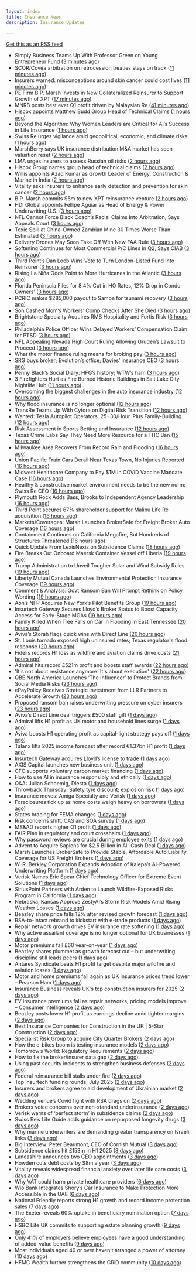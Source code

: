 ```yaml
---
layout: index
title: Insurance News
description: Insurance Updates

---
```


[Get this as an RSS feed](/insurance.rss)

<!-- news_marker starts -->
- Simply Business Teams Up With Professor Green on Young Entrepreneur Fund ([3 minutes ago](https://insurance-edge.net/2025/08/15/simply-business-teams-up-with-professor-green-on-young-entrepreneur-fund/))
- SCOR/Covéa arbitration on retrocession treaties stays on track ([11 minutes ago](https://www.reinsurancene.ws/scor-covea-arbitration-on-retrocession-treaties-stays-on-track/))
- Insurers warned: misconceptions around skin cancer could cost lives ([11 minutes ago](https://ifamagazine.com/insurers-warned-misconceptions-around-skin-cancer-could-cost-lives/))
- PE Firm B.P. Marsh Invests in New Collateralized Reinsurer to Support Growth of XPT ([17 minutes ago](https://www.insurancejournal.com/news/international/2025/08/15/835825.htm))
- MNRB posts best ever Q1 profit driven by Malaysian Re ([41 minutes ago](https://www.reinsurancene.ws/mnrb-posts-best-ever-q1-profit-driven-by-malaysian-re/))
- Hiscox appoints Matthew Budd Group Head of Technical Claims ([1 hours ago](https://www.reinsurancene.ws/hiscox-appoints-matthew-budd-group-head-of-technical-claims/))
- Beyond the Algorithm: Why Women Leaders are Critical for AI’s Success in Life Insurance ([1 hours ago](https://insurance-edge.net/2025/08/15/beyond-the-algorithm-why-women-leaders-are-critical-for-ais-success-in-life-insurance/))
- Swiss Re urges vigilance amid geopolitical, economic, and climate risks ([1 hours ago](https://www.reinsurancene.ws/swiss-re-urges-vigilance-amid-geopolitical-economic-and-climate-risks/))
- MarshBerry says UK insurance distribution M&A market has seen valuation reset ([2 hours ago](https://www.insurancebusinessmag.com/uk/news/breaking-news/marshberry-says-uk-insurance-distribution-manda-market-has-seen-valuation-reset-546281.aspx))
- LMA urges insurers to assess Russian oil risks ([2 hours ago](https://www.insurancebusinessmag.com/uk/news/breaking-news/lma-urges-insurers-to-assess-russian-oil-risks-546280.aspx))
- Hiscox Group names group head of technical claims ([2 hours ago](https://www.insurancebusinessmag.com/uk/news/claims/hiscox-group-names-group-head-of-technical-claims-546279.aspx))
- Willis appoints Azad Kumar as Growth Leader of Energy, Construction & Marine in India ([2 hours ago](https://www.reinsurancene.ws/willis-appoints-azad-kumar-as-growth-leader-of-energy-construction-marine-in-india/))
- Vitality asks insurers to enhance early detection and prevention for skin cancer ([2 hours ago](https://www.insurancebusinessmag.com/uk/news/life-insurance/vitality-asks-insurers-to-enhance-early-detection-and-prevention-for-skin-cancer-546276.aspx))
- B.P. Marsh commits $5m to new XPT reinsurance venture ([2 hours ago](https://www.reinsurancene.ws/b-p-marsh-commits-5m-to-new-xpt-reinsurance-venture/))
- HDI Global appoints Fellipe Aguiar as Head of Energy & Power Underwriting U.S. ([3 hours ago](https://www.reinsurancene.ws/hdi-global-appoints-fellipe-aguiar-as-head-of-energy-power-underwriting-u-s/))
- NFL Cannot Force Black Coach’s Racial Claims Into Arbitration, Says Appeals Court ([3 hours ago](https://www.insurancejournal.com/news/national/2025/08/15/835868.htm))
- Toxic Spill at China-Owned Zambian Mine 30 Times Worse Than Estimated ([3 hours ago](https://www.insurancejournal.com/news/international/2025/08/15/835763.htm))
- Delivery Drones May Soon Take Off With New FAA Rule ([3 hours ago](https://www.insurancejournal.com/news/national/2025/08/15/835842.htm))
- Softening Continues for Most Commercial P/C Lines in Q2, Says CIAB ([3 hours ago](https://www.insurancejournal.com/news/national/2025/08/15/835835.htm))
- Third Point’s Dan Loeb Wins Vote to Turn London-Listed Fund Into Reinsurer ([3 hours ago](https://www.insurancejournal.com/news/international/2025/08/15/835781.htm))
- Rising La Niña Odds Point to More Hurricanes in the Atlantic ([3 hours ago](https://www.insurancejournal.com/news/national/2025/08/15/835839.htm))
- Florida Peninsula Files for 8.4% Cut in HO Rates, 12% Drop in Condo Owners’ ([3 hours ago](https://www.insurancejournal.com/news/southeast/2025/08/15/835874.htm))
- PCRIC makes $285,000 payout to Samoa for tsunami recovery ([3 hours ago](https://www.reinsurancene.ws/pcric-makes-285000-payout-to-samoa-for-tsunami-recovery/))
- Son Cashed Mom’s Workers’ Comp Checks After She Died ([3 hours ago](https://www.insurancejournal.com/news/east/2025/08/15/835579.htm))
- Brightstone Specialty Acquires RMS Hospitality and Fortis Risk ([3 hours ago](https://www.insurancejournal.com/news/east/2025/08/15/835803.htm))
- Philadelphia Police Officer Wins Delayed Workers’ Compensation Claim for PTSD ([3 hours ago](https://www.insurancejournal.com/news/east/2025/08/15/835789.htm))
- NFL Appealing Nevada High Court Ruling Allowing Gruden’s Lawsuit to Proceed ([3 hours ago](https://www.insurancejournal.com/news/west/2025/08/15/835864.htm))
- What the motor finance ruling means for broking pay ([3 hours ago](https://www.postonline.co.uk/regulation/7958313/what-the-motor-finance-ruling-means-for-broking-pay))
- SRG buys broker; Evolution’s office; Davies’ insurance CEO ([3 hours ago](https://www.postonline.co.uk/news/7958889/srg-buys-broker-evolution%E2%80%99s-office-davies%E2%80%99-insurance-ceo))
- Penny Black’s Social Diary: HFG’s history; WTW’s ham ([3 hours ago](https://www.postonline.co.uk/people/7958127/penny-black%E2%80%99s-social-diary-hfg%E2%80%99s-history-wtw%E2%80%99s-ham))
- 3 Firefighters Hurt as Fire Burned Historic Buildings in Salt Lake City Nightlife Hub ([11 hours ago](https://www.insurancejournal.com/news/west/2025/08/14/835870.htm))
- Overcoming the biggest challenges in the auto insurance industry ([12 hours ago](https://www.dig-in.com/opinion/challenges-in-the-auto-insurance-industry))
- Why flood insurance is no longer optional ([12 hours ago](https://www.dig-in.com/opinion/why-flood-insurance-is-no-longer-optional))
- TransRe Teams Up With Cytora on Digital Risk Transition ([12 hours ago](https://insurance-edge.net/2025/08/14/transre-teams-up-with-cytora-on-digital-risk-transition/))
- Wanted: Tesla Autopilot Operators. $25-$30/Hour. Plus Family-Building. ([12 hours ago](https://www.insurancejournal.com/news/east/2025/08/14/835827.htm))
- Risk Assessment in Sports Betting and Insurance ([12 hours ago](https://insurance-edge.net/2025/08/14/risk-assessment-in-sports-betting-and-insurance/))
- Texas Crime Labs Say They Need More Resource for a THC Ban ([15 hours ago](https://www.insurancejournal.com/news/southcentral/2025/08/14/835822.htm))
- Milwaukee Area Recovers From Record Rain and Flooding ([16 hours ago](https://www.insurancejournal.com/news/midwest/2025/08/14/835819.htm))
- Union Pacific Train Cars Derail Near Texas Town, No Injuries Reported ([16 hours ago](https://www.insurancejournal.com/news/southcentral/2025/08/14/835813.htm))
- Midwest Healthcare Company to Pay $1M in COVID Vaccine Mandate Case ([16 hours ago](https://www.insurancejournal.com/news/midwest/2025/08/14/835809.htm))
- Healthy & constructive market environment needs to be the new norm: Swiss Re CEO ([16 hours ago](https://www.reinsurancene.ws/healthy-constructive-market-environment-needs-to-be-the-new-norm-swiss-re-ceo/))
- Plymouth Rock Adds Bass, Brooks to Independent Agency Leadership ([16 hours ago](https://www.insurancejournal.com/news/east/2025/08/14/835594.htm))
- Third Point secures 67% shareholder support for Malibu Life Re acquisition ([16 hours ago](https://www.reinsurancene.ws/third-point-secures-67-shareholder-support-for-malibu-life-re-acquisition/))
- Markets/Coverages: Marsh Launches BrokerSafe for Freight Broker Auto Coverage ([16 hours ago](https://www.insurancejournal.com/news/national/2025/08/14/835794.htm))
- Containment Continues on California Megafire, But Hundreds of Structures Threatened ([16 hours ago](https://www.insurancejournal.com/news/west/2025/08/14/835792.htm))
- Quick Update From LexisNexis on Subsidence Claims ([18 hours ago](https://insurance-edge.net/2025/08/14/quick-update-from-lexisnexis-on-subsidence-claims/))
- Fire Breaks Out Onboard Maersk Container Vessel off Liberia ([19 hours ago](https://www.insurancejournal.com/news/international/2025/08/14/835776.htm))
- Trump Administration to Unveil Tougher Solar and Wind Subsidy Rules ([19 hours ago](https://www.insurancejournal.com/news/national/2025/08/14/835774.htm))
- Liberty Mutual Canada Launches Environmental Protection Insurance Coverage ([19 hours ago](https://www.insurtechinsights.com/liberty-mutual-canada-launches-environmental-protection-insurance-coverage/))
- Comment & Analysis: Govt Ransom Ban Will Prompt Rethink on Policy Wording ([19 hours ago](https://insurance-edge.net/2025/08/14/comment-analysis-govt-ransom-ban-will-prompt-rethink-on-policy-wording/))
- Aon’s NFP Acquires New York’s Pilot Benefits Group ([19 hours ago](https://www.insurancejournal.com/news/east/2025/08/14/835767.htm))
- Insurtech Gateway Secures Lloyd’s Broker Status to Boost Capacity Access for Early-Stage MGAs ([19 hours ago](https://www.insurtechinsights.com/insurtech-gateway-secures-lloyds-broker-status-to-boost-capacity-access-for-early-stage-mgas/))
- Family Killed When Tree Falls on Car in Flooding in East Tennessee ([20 hours ago](https://www.insurancejournal.com/news/southeast/2025/08/14/835758.htm))
- Aviva’s Storah flags quick wins with Direct Line ([20 hours ago](https://www.postonline.co.uk/personal/7958895/aviva%E2%80%99s-storah-flags-quick-wins-with-direct-line))
- St. Louis tornado exposed high uninsured rates; Texas regulator's flood response ([20 hours ago](https://www.dig-in.com/news/st-louis-tornado-shows-underinsurance-texas-flood-response))
- Fidelis records H1 loss as wildfire and aviation claims drive costs ([21 hours ago](https://www.insurancebusinessmag.com/uk/news/breaking-news/fidelis-records-h1-loss-as-wildfire-and-aviation-claims-drive-costs-546175.aspx))
- Admiral hits record £521m profit and boosts staff awards ([22 hours ago](https://www.postonline.co.uk/personal/7958891/admiral-hits-record-%C2%A3521m-profit-and-boosts-staff-awards))
- 'It's not about resistance anymore. It's about execution' ([22 hours ago](https://www.insurancebusinessmag.com/uk/news/technology/its-not-about-resistance-anymore--its-about-execution-544054.aspx))
- QBE North America Launches ‘The Influencer’ to Protect Brands from Social Media Risks ([23 hours ago](https://www.insurtechinsights.com/qbe-north-america-launches-the-influencer-to-protect-brands-from-social-media-risks/))
- ePayPolicy Receives Strategic Investment from LLR Partners to Accelerate Growth ([23 hours ago](https://www.insurtechinsights.com/epaypolicy-receives-strategic-investment-from-llr-partners-to-accelerate-growth/))
- Proposed ransom ban raises underwriting pressure on cyber insurers ([23 hours ago](https://www.insurancebusinessmag.com/uk/news/cyber/proposed-ransom-ban-raises-underwriting-pressure-on-cyber-insurers-546158.aspx))
- Aviva’s Direct Line deal triggers £500 staff gift ([1 days ago](https://www.postonline.co.uk/personal/7958890/aviva%E2%80%99s-direct-line-deal-triggers-%C2%A3500-staff-gift))
- Admiral lifts H1 profit as UK motor and household lines surge ([1 days ago](https://www.insurancebusinessmag.com/uk/news/breaking-news/admiral-lifts-h1-profit-as-uk-motor-and-household-lines-surge-546151.aspx))
- Aviva boosts H1 operating profit as capital-light strategy pays off ([1 days ago](https://www.insurancebusinessmag.com/uk/news/breaking-news/aviva-boosts-h1-operating-profit-as-capitallight-strategy-pays-off-546124.aspx))
- Talanx lifts 2025 income forecast after record €1.37bn H1 profit ([1 days ago](https://www.insurancebusinessmag.com/uk/news/breaking-news/talanx-lifts-2025-income-forecast-after-record-1-37bn-h1-profit-546144.aspx))
- Insurtech Gateway acquires Lloyd’s license to trade ([1 days ago](https://www.insurancebusinessmag.com/uk/news/breaking-news/insurtech-gateway-acquires-lloyds-license-to-trade-546140.aspx))
- AXIS Capital launches new business unit ([1 days ago](https://www.insurancebusinessmag.com/uk/news/breaking-news/axis-capital-launches-new-business-unit-546134.aspx))
- CFC supports voluntary carbon market financing ([1 days ago](https://www.insurancebusinessmag.com/uk/news/breaking-news/cfc-supports-voluntary-carbon-market-financing-546128.aspx))
- How to use AI in insurance responsibly and ethically ([1 days ago](https://www.postonline.co.uk/technology/7958869/how-to-use-ai-in-insurance-responsibly-and-ethically))
- Q&A: Julian Schoemig, Diesta ([1 days ago](https://www.postonline.co.uk/technology/7957973/qa-julian-schoemig-diesta))
- Throwback Thursday: Safety tyre discount; explosion risk ([1 days ago](https://www.postonline.co.uk/personal/7956761/throwback-thursday-safety-tyre-discount-explosion-risk))
- Insurance moves: Amiga Specialty and Verisk ([1 days ago](https://www.insurancebusinessmag.com/uk/news/breaking-news/insurance-moves-amiga-specialty-and-verisk-546127.aspx))
- Foreclosures tick up as home costs weigh heavy on borrowers ([1 days ago](https://www.dig-in.com/news/foreclosure-rates-rise-nationwide-report-finds))
- States bracing for FEMA changes ([1 days ago](https://www.dig-in.com/news/states-bracing-for-fema-changes))
- Risk concerns shift, CAS and SOA survey ([1 days ago](https://www.dig-in.com/news/risk-concerns-shift-cas-and-soa-survey))
- MS&AD reports higher Q1 profit ([1 days ago](https://www.insurancebusinessmag.com/uk/news/breaking-news/msandad-reports-higher-q1-profit-546090.aspx))
- FAIR Plan in regulatory and court crosshairs ([1 days ago](https://www.dig-in.com/list/fair-plan-in-regulatory-and-court-crosshairs))
- Why password reviews are crucial during employee exits ([1 days ago](https://www.insurancebusinessmag.com/uk/business-strategy/why-password-reviews-are-crucial-during-employee-exits-546075.aspx))
- Advent to Acquire Sapiens for $2.5 Billion in All-Cash Deal ([1 days ago](https://www.insurtechinsights.com/advent-to-acquire-sapiens-for-2-5-billion-in-all-cash-deal/))
- Marsh Launches BrokerSafe to Provide Stable, Affordable Auto Liability Coverage for US Freight Brokers ([1 days ago](https://www.insurtechinsights.com/marsh-launches-brokersafe-to-provide-stable-affordable-auto-liability-coverage-for-us-freight-brokers/))
- W. R. Berkley Corporation Expands Adoption of Kalepa’s AI-Powered Underwriting Platform ([1 days ago](https://www.insurtechinsights.com/w-r-berkley-corporation-expands-adoption-of-kalepas-ai-powered-underwriting-platform/))
- Verisk Names Eric Spear Chief Technology Officer for Extreme Event Solutions ([1 days ago](https://www.insurtechinsights.com/verisk-names-eric-spear-chief-technology-officer-for-extreme-event-solutions/))
- SiriusPoint Partners with Arden to Launch Wildfire-Exposed Risks Program in California ([1 days ago](https://www.insurtechinsights.com/siriuspoint-partners-with-arden-to-launch-wildfire-exposed-risks-program-in-california/))
- Nebraska, Kansas Approve ZestyAI’s Storm Risk Models Amid Rising Weather Losses ([1 days ago](https://www.insurtechinsights.com/nebraska-kansas-approve-zestyais-storm-risk-models-amid-rising-weather-losses/))
- Beazley share price falls 12% after revised growth forecast ([1 days ago](https://www.postonline.co.uk/lloyd%E2%80%99slondon/7958887/beazley-share-price-falls-12-after-revised-growth-forecast))
- RSA-to-Intact rebrand to kickstart with e-trade products ([1 days ago](https://www.postonline.co.uk/commercial/7958882/rsa-to-intact-rebrand-to-kickstart-with-e-trade-products))
- Repair network growth drives EV insurance rate softening ([1 days ago](https://www.postonline.co.uk/personal/7958883/repair-network-growth-drives-ev-insurance-rate-softening))
- Why active assailant coverage is no longer optional for UK businesses ([1 days ago](https://www.insurancebusinessmag.com/uk/news/breaking-news/why-active-assailant-coverage-is-no-longer-optional-for-uk-businesses-545990.aspx))
- Motor premiums fall £60 year-on-year ([1 days ago](https://www.postonline.co.uk/personal/7958884/motor-premiums-fall-%C2%A360-year-on-year))
- Beazley shares plummet as growth forecast cut – but underwriting discipline still leads peers ([1 days ago](https://www.insurancebusinessmag.com/uk/news/breaking-news/beazley-shares-plummet-as-growth-forecast-cut--but-underwriting-discipline-still-leads-peers-546046.aspx))
- Antares Syndicate beats H1 profit target despite major wildfire and aviation losses ([1 days ago](https://www.insurancebusinessmag.com/uk/news/breaking-news/antares-syndicate-beats-h1-profit-target-despite-major-wildfire-and-aviation-losses-545978.aspx))
- Motor and home premiums fall again as UK insurance prices trend lower – Pearson Ham ([1 days ago](https://www.insurancebusinessmag.com/uk/news/auto-motor/motor-and-home-premiums-fall-again-as-uk-insurance-prices-trend-lower--pearson-ham-545977.aspx))
- Insurance Business reveals UK's top construction insurers for 2025 ([2 days ago](https://www.insurancebusinessmag.com/uk/news/construction-engineering/insurance-business-reveals-uks-top-construction-insurers-for-2025-545976.aspx))
- EV insurance premiums fall as repair networks, pricing models improve – Consumer Intelligence ([2 days ago](https://www.insurancebusinessmag.com/uk/news/auto-motor/ev-insurance-premiums-fall-as-repair-networks-pricing-models-improve--consumer-intelligence-545964.aspx))
- Beazley posts lower H1 profit as earnings decline amid tighter margins ([2 days ago](https://www.insurancebusinessmag.com/uk/news/breaking-news/beazley-posts-lower-h1-profit-as-earnings-decline-amid-tighter-margins-545957.aspx))
- Best Insurance Companies for Construction in the UK | 5-Star Construction ([2 days ago](https://www.insurancebusinessmag.com/uk/best-insurance/best-insurance-companies-for-construction-in-the-uk--5star-construction-544185.aspx))
- Specialist Risk Group to acquire City Quarter Brokers ([2 days ago](https://www.insurancebusinessmag.com/uk/news/breaking-news/specialist-risk-group-to-acquire-city-quarter-brokers-545954.aspx))
- How the e-bikes boom is testing insurance models ([2 days ago](https://www.postonline.co.uk/personal/7958083/how-the-e-bikes-boom-is-testing-insurance-models))
- Tomorrow’s World: Regulatory Requirements ([2 days ago](https://www.postonline.co.uk/regulation/7958154/tomorrow%E2%80%99s-world-regulatory-requirements))
- How to fix the broker/insurer data gap ([2 days ago](https://www.postonline.co.uk/technology/7958025/how-to-fix-the-brokerinsurer-data-gap))
- Using past security incidents to strengthen business defenses ([2 days ago](https://www.dig-in.com/opinion/using-past-cybersecurity-incidents-to-strengthen-business-defenses))
- Federal reinsurance bill stalls under fire ([2 days ago](https://www.dig-in.com/news/federal-reinsurance-bill-stalls-under-fire))
- Top insurtech funding rounds, July 2025 ([2 days ago](https://www.dig-in.com/list/top-insurtech-funding-rounds-july-2025))
- Insurers and brokers agree to aid development of Ukrainian market ([2 days ago](https://www.postonline.co.uk/news/7958879/insurers-and-brokers-agree-to-aid-development-of-ukrainian-market))
- Wedding venue’s Covid fight with RSA drags on ([2 days ago](https://www.postonline.co.uk/commercial/7958873/wedding-venue%E2%80%99s-covid-fight-with-rsa-drags-on))
- Brokers voice concerns over non-standard underinsurance ([2 days ago](https://www.postonline.co.uk/broker/7958868/brokers-voice-concerns-over-non-standard-underinsurance))
- Verisk warns of ‘perfect storm’ in subsidence claims ([2 days ago](https://www.postonline.co.uk/news/7958874/verisk-warns-of-%E2%80%98perfect-storm%E2%80%99-in-subsidence-claims))
- Swiss Re’s Life Guide adds guidance on repurposed longevity drugs ([3 days ago](https://ifamagazine.com/swiss-res-life-guide-adds-guidance-on-repurposed-longevity-drugs/))
- Why marine underwriters are demanding greater transparency on Israeli links ([3 days ago](https://www.postonline.co.uk/lloyd%E2%80%99slondon/7958862/why-marine-underwriters-are-demanding-greater-transparency-on-israeli-links))
- Big Interview: Peter Beaumont, CEO of Cornish Mutual ([3 days ago](https://www.postonline.co.uk/commercial/7957996/big-interview-peter-beaumont-ceo-of-cornish-mutual))
- Subsidence claims hit £153m in H1 2025 ([3 days ago](https://www.postonline.co.uk/claims/7958872/subsidence-claims-hit-%C2%A3153m-in-h1-2025))
- Lancashire announces two CEO appointments ([3 days ago](https://www.postonline.co.uk/lloyd%E2%80%99slondon/7958870/lancashire-announces-two-ceo-appointments))
- Howden cuts debt costs by $8m a year ([3 days ago](https://www.postonline.co.uk/news/7958871/howden-cuts-debt-costs-by-8m-a-year))
- Vitality reveals widespread financial anxiety over later life care costs ([3 days ago](https://ifamagazine.com/vitality-reveals-widespread-financial-anxiety-over-later-life-care-costs/))
- Why VAT could harm private healthcare providers ([6 days ago](https://ifamagazine.com/why-vat-could-harm-private-healthcare-providers/))
- Wio Bank Integrates Shory’s Car Insurance to Make Protection More Accessible in the UAE ([6 days ago](https://thefintechtimes.com/wio-bank-integrates-shorys-car-insurance-to-make-protection-more-accessible-in-the-uae/))
- National Friendly reports strong H1 growth and record income protection sales ([7 days ago](https://ifamagazine.com/national-friendly-reports-strong-h1-growth-and-record-income-protection-sales/))
- The Exeter reveals 60% uptake in beneficiary nomination option ([7 days ago](https://ifamagazine.com/the-exeter-reveals-60-uptake-in-beneficiary-nomination-option/))
- HSBC Life UK commits to supporting estate planning growth ([9 days ago](https://ifamagazine.com/hsbc-life-uk-commits-to-supporting-estate-planning-growth/))
- Only 41% of employers believe employees have a good understanding of added-value benefits ([9 days ago](https://ifamagazine.com/only-41-of-employers-believe-employees-have-a-good-understanding-of-added-value-benefits/))
- Most individuals aged 40 or over haven’t arranged a power of attorney ([10 days ago](https://ifamagazine.com/most-individuals-aged-40-or-over-havent-arranged-a-power-of-attorney/))
- HFMC Wealth further strengthens the GRiD community ([10 days ago](https://ifamagazine.com/hfmc-wealth-further-strengthens-the-grid-community/))

<!-- news_marker ends -->